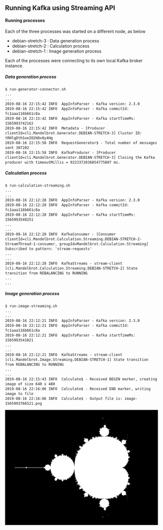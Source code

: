 ## Running Kafka using Streaming API

#### Running processes

Each of the three processes was started on a different node, as below

* debian-stretch-3 : Data generation process
* debian-stretch-2 : Calculation process
* debian-stretch-1 : Image generation process

Each of the processes were connecting to its own local Kafka broker instance.

##### Data generation process

```
$ run-generator-connector.sh
...
...
2019-08-16 22:15:42 INFO  AppInfoParser - Kafka version: 2.3.0
2019-08-16 22:15:42 INFO  AppInfoParser - Kafka commitId: fc1aaa116b661c8a
2019-08-16 22:15:42 INFO  AppInfoParser - Kafka startTimeMs: 1565993742162
2019-08-16 22:15:42 INFO  Metadata - [Producer clientId=cli.Mandelbrot.Generator.DEBIAN-STRETCH-3] Cluster ID: tRHlgDthSxeIO2H8x0y4Hg
2019-08-16 22:15:58 INFO  RequestGenerator$ - Total number of messages sent 307202
2019-08-16 22:15:58 INFO  KafkaProducer - [Producer clientId=cli.Mandelbrot.Generator.DEBIAN-STRETCH-3] Closing the Kafka producer with timeoutMillis = 9223372036854775807 ms.
```

##### Calculation process

```
$ run-calculation-streaming.sh
...
...
2019-08-16 22:12:28 INFO  AppInfoParser - Kafka version: 2.3.0
2019-08-16 22:12:28 INFO  AppInfoParser - Kafka commitId: fc1aaa116b661c8a
2019-08-16 22:12:28 INFO  AppInfoParser - Kafka startTimeMs: 1565993548251
...
...
2019-08-16 22:12:28 INFO  KafkaConsumer - [Consumer clientId=cli.Mandelbrot.Calculation.Streaming.DEBIAN-STRETCH-2-StreamThread-1-consumer, groupId=Mandelbrot.Calculation.Streaming] Subscribed to pattern: 'stream-requests'
...
... 
2019-08-16 22:12:28 INFO  KafkaStreams - stream-client [cli.Mandelbrot.Calculation.Streaming.DEBIAN-STRETCH-2] State transition from REBALANCING to RUNNING
...
...
```

##### Image generation process

```
$ run-image-streaming.sh
...
...
2019-08-16 22:12:21 INFO  AppInfoParser - Kafka version: 2.3.0
2019-08-16 22:12:21 INFO  AppInfoParser - Kafka commitId: fc1aaa116b661c8a
2019-08-16 22:12:21 INFO  AppInfoParser - Kafka startTimeMs: 1565993541021
...
...
2019-08-16 22:12:21 INFO  KafkaStreams - stream-client [cli.Mandelbrot.Image.Streaming.DEBIAN-STRETCH-1] State transition from REBALANCING to RUNNING
...
...
2019-08-16 22:15:43 INFO  Calculate$ - Received BEGIN marker, creating image of size 640 x 480
2019-08-16 22:16:06 INFO  Calculate$ - Received END marker, writing image to file
2019-08-16 22:16:06 INFO  Calculate$ - Output file is: image-1565993766521.png
```

![Example Mandelbrot Set](img/image-1565993766521.png)